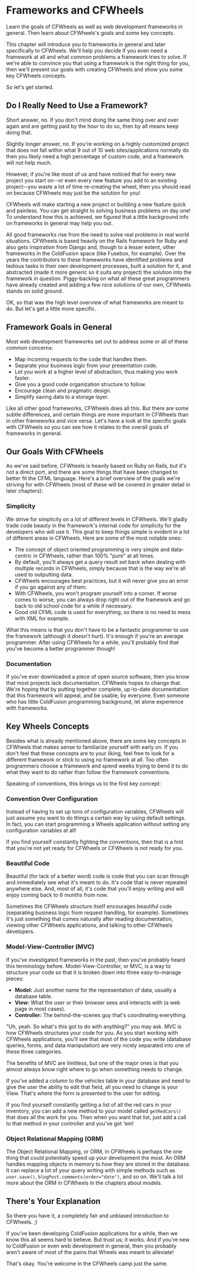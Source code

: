 # Frameworks and CFWheels

Learn the goals of CFWheels as well as web development frameworks in general. Then learn about CFWheels's goals and some
key concepts.

This chapter will introduce you to frameworks in general and later specifically to CFWheels. We'll help you decide if
you even need a framework at all and what common problems a framework tries to solve. If we're able to convince you that
using a framework is the right thing for you, then we'll present our goals with creating CFWheels and show you some key
CFWheels concepts.

So let's get started.

## Do I Really Need to Use a Framework?

Short answer, no. If you don't mind doing the same thing over and over again and are getting paid by the hour to do so,
then by all means keep doing that.

Slightly longer answer, no. If you're working on a highly customized project that does not fall within what 9 out of 10
web sites/applications normally do then you likely need a high percentage of custom code, and a framework will not help
much.

However, if you're like most of us and have noticed that for every new project you start on--or even every new feature
you add to an existing project--you waste a lot of time re-creating the wheel, then you should read on because CFWheels
may just be the solution for you!

CFWheels will make starting a new project or building a new feature quick and painless. You can get straight to solving
business problems on day one! To understand how this is achieved, we figured that a little background info on frameworks
in general may help you out.

All good frameworks rise from the need to solve real problems in real world situations. CFWheels is based heavily on the
Rails framework for Ruby and also gets inspiration from Django and, though to a lesser extent, other frameworks in the
ColdFusion space (like Fusebox, for example). Over the years the contributors to these frameworks have identified
problems and tedious tasks in their own development processes, built a solution for it, and abstracted (made it more
generic so it suits any project) the solution into the framework in question. Piggy-backing on what all these great
programmers have already created and adding a few nice solutions of our own, CFWheels stands on solid ground.

OK, so that was the high level overview of what frameworks are meant to do. But let's get a little more specific.

## Framework Goals in General

Most web development frameworks set out to address some or all of these common concerns:

*  Map incoming requests to the code that handles them.
*  Separate your business logic from your presentation code.
*  Let you work at a higher level of abstraction, thus making you work faster.
*  Give you a good code organization structure to follow.
*  Encourage clean and pragmatic design.
*  Simplify saving data to a storage layer.

Like all other good frameworks, CFWheels does all this. But there are some subtle differences, and certain things are
more important in CFWheels than in other frameworks and vice versa. Let's have a look at the specific goals with
CFWheels so you can see how it relates to the overall goals of frameworks in general.

## Our Goals With CFWheels

As we've said before, CFWheels is heavily based on Ruby on Rails, but it's not a direct port, and there are some things
that have been changed to better fit the CFML language. Here's a brief overview of the goals we're striving for with
CFWheels (most of these will be covered in greater detail in later chapters):

### Simplicity

We strive for simplicity on a lot of different levels in CFWheels. We'll gladly trade code beauty in the framework's
internal code for simplicity for the developers who will use it. This goal to keep things simple is evident in a lot of
different areas in CFWheels. Here are some of the most notable ones:

*  The concept of object oriented programming is very simple and data-centric in CFWheels, rather than 100% "pure" at
   all times.
*  By default, you'll always get a query result set back when dealing with multiple records in CFWheels, simply because
   that is the way we're all used to outputting data.
*  CFWheels encourages best practices, but it will never give you an error if you go against any of them.
*  With CFWheels, you won't program yourself into a corner. If worse comes to worse, you can always drop right out of
   the framework and go back to old school code for a while if necessary.
*  Good old CFML code is used for everything, so there is no need to mess with XML for example.

What this means is that you don't have to be a fantastic programmer to use the framework (although it doesn't hurt).
It's enough if you're an average programmer. After using CFWheels for a while, you'll probably find that you've become a
better programmer though!

### Documentation

If you've ever downloaded a piece of open source software, then you know that most projects lack documentation. CFWheels
hopes to change that. We're hoping that by putting together complete, up-to-date documentation that this framework will
appeal, and be usable, by everyone. Even someone who has little ColdFusion programming background, let alone experience
with frameworks.

## Key Wheels Concepts

Besides what is already mentioned above, there are some key concepts in CFWheels that makes sense to familiarize
yourself with early on. If you don't feel that these concepts are to your liking, feel free to look for a different
framework or stick to using no framework at all. Too often programmers choose a framework and spend weeks trying to bend
it to do what they want to do rather than follow the framework conventions.

Speaking of conventions, this brings us to the first key concept:

### Convention Over Configuration

Instead of having to set up tons of configuration variables, CFWheels will just assume you want to do things a certain
way by using default settings. In fact, you can start programming a Wheels application without setting any configuration
variables at all!

If you find yourself constantly fighting the conventions, then that is a hint that you're not yet ready for CFWheels or
CFWheels is not ready for you.

### Beautiful Code

Beautiful (for lack of a better word) code is code that you can scan through and immediately see what it's meant to do.
It's code that is never repeated anywhere else. And, most of all, it's code that you'll enjoy writing and will enjoy
coming back to 6 months from now.

Sometimes the CFWheels structure itself encourages beautiful code (separating business logic from request handling, for
example). Sometimes it's just something that comes naturally after reading documentation, viewing other CFWheels
applications, and talking to other CFWheels developers.

### Model-View-Controller (MVC)

If you've investigated frameworks in the past, then you've probably heard this terminology before.
Model-View-Controller, or MVC, is a way to structure your code so that it is broken down into three easy-to-manage
pieces:

*  **Model:** Just another name for the representation of data, usually a database table.
*  **View:** What the user or their browser sees and interacts with (a web page in most cases).
*  **Controller:** The behind-the-scenes guy that's coordinating everything.

"Uh, yeah. So what's this got to do with anything?" you may ask. MVC is how CFWheels structures your code for you. As
you start working with CFWheels applications, you'll see that most of the code you write (database queries, forms, and
data manipulation) are very nicely separated into one of these three categories.

The benefits of MVC are limitless, but one of the major ones is that you almost always know right where to go when
something needs to change.

If you've added a column to the vehicles table in your database and need to give the user the ability to edit that
field, all you need to change is your View. That's where the form is presented to the user for editing.

If you find yourself constantly getting a list of all the red cars in your inventory, you can add a new method to your
model called `getRedCars()` that does all the work for you. Then when you want that list, just add a call to that method
in your controller and you've got 'em!

### Object Relational Mapping (ORM)

The Object Relational Mapping, or ORM, in CFWheels is perhaps the one thing that could potentially speed up your
development the most. An ORM handles mapping objects in memory to how they are stored in the database. It can replace a
lot of your query writing with simple methods such as `user.save()`, `blogPost.comments(order="date")`, and so on. We'll
talk a lot more about the ORM in CFWheels in the chapters about models.

## There's Your Explanation

So there you have it, a completely fair and unbiased introduction to CFWheels. ;)

If you've been developing ColdFusion applications for a while, then we know this all seems hard to believe. But trust
us; it works. And if you're new to ColdFusion or even web development in general, then you probably aren't aware of most
of the pains that Wheels was meant to alleviate!

That's okay. You're welcome in the CFWheels camp just the same.
